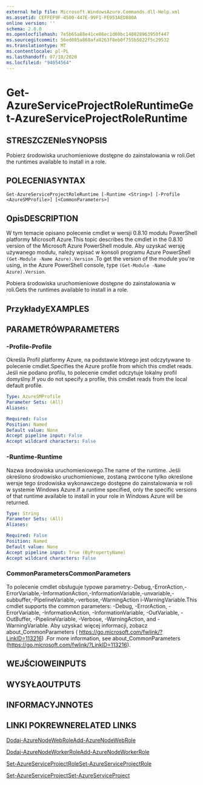 ```yaml
---
external help file: Microsoft.WindowsAzure.Commands.dll-Help.xml
ms.assetid: CEFFEF9F-4500-447E-99F1-FE053AED880A
online version: ''
schema: 2.0.0
ms.openlocfilehash: 7e5b65a88e41ce08ec1d60bc140828963950f447
ms.sourcegitcommit: 56ed085a868afa8263f8eb0f755b5822f5c29532
ms.translationtype: MT
ms.contentlocale: pl-PL
ms.lasthandoff: 07/18/2020
ms.locfileid: "94054564"
---
```

# <span data-ttu-id="959d8-101">Get-AzureServiceProjectRoleRuntime</span><span class="sxs-lookup"><span data-stu-id="959d8-101">Get-AzureServiceProjectRoleRuntime</span></span>

## <span data-ttu-id="959d8-102">STRESZCZENIe</span><span class="sxs-lookup"><span data-stu-id="959d8-102">SYNOPSIS</span></span>
<span data-ttu-id="959d8-103">Pobierz środowiska uruchomieniowe dostępne do zainstalowania w roli.</span><span class="sxs-lookup"><span data-stu-id="959d8-103">Get the runtimes available to install in a role.</span></span>

## <span data-ttu-id="959d8-104">POLECENIA</span><span class="sxs-lookup"><span data-stu-id="959d8-104">SYNTAX</span></span>

```
Get-AzureServiceProjectRoleRuntime [-Runtime <String>] [-Profile <AzureSMProfile>] [<CommonParameters>]
```

## <span data-ttu-id="959d8-105">Opis</span><span class="sxs-lookup"><span data-stu-id="959d8-105">DESCRIPTION</span></span>
<span data-ttu-id="959d8-106">W tym temacie opisano polecenie cmdlet w wersji 0.8.10 modułu PowerShell platformy Microsoft Azure.</span><span class="sxs-lookup"><span data-stu-id="959d8-106">This topic describes the cmdlet in the 0.8.10 version of the Microsoft Azure PowerShell module.</span></span>
<span data-ttu-id="959d8-107">Aby uzyskać wersję używanego modułu, należy wpisać w konsoli programu Azure PowerShell `(Get-Module -Name Azure).Version` .</span><span class="sxs-lookup"><span data-stu-id="959d8-107">To get the version of the module you're using, in the Azure PowerShell console, type `(Get-Module -Name Azure).Version`.</span></span>

<span data-ttu-id="959d8-108">Pobiera środowiska uruchomieniowe dostępne do zainstalowania w roli.</span><span class="sxs-lookup"><span data-stu-id="959d8-108">Gets the runtimes available to install in a role.</span></span>

## <span data-ttu-id="959d8-109">Przykłady</span><span class="sxs-lookup"><span data-stu-id="959d8-109">EXAMPLES</span></span>

## <span data-ttu-id="959d8-110">PARAMETRÓW</span><span class="sxs-lookup"><span data-stu-id="959d8-110">PARAMETERS</span></span>

### <span data-ttu-id="959d8-111">-Profile</span><span class="sxs-lookup"><span data-stu-id="959d8-111">-Profile</span></span>
<span data-ttu-id="959d8-112">Określa Profil platformy Azure, na podstawie którego jest odczytywane to polecenie cmdlet.</span><span class="sxs-lookup"><span data-stu-id="959d8-112">Specifies the Azure profile from which this cmdlet reads.</span></span>
<span data-ttu-id="959d8-113">Jeśli nie podano profilu, to polecenie cmdlet odczytuje lokalny profil domyślny.</span><span class="sxs-lookup"><span data-stu-id="959d8-113">If you do not specify a profile, this cmdlet reads from the local default profile.</span></span>

```yaml
Type: AzureSMProfile
Parameter Sets: (All)
Aliases: 

Required: False
Position: Named
Default value: None
Accept pipeline input: False
Accept wildcard characters: False
```

### <span data-ttu-id="959d8-114">-Runtime</span><span class="sxs-lookup"><span data-stu-id="959d8-114">-Runtime</span></span>
<span data-ttu-id="959d8-115">Nazwa środowiska uruchomieniowego.</span><span class="sxs-lookup"><span data-stu-id="959d8-115">The name of the runtime.</span></span>
<span data-ttu-id="959d8-116">Jeśli określono środowisko uruchomieniowe, zostaną zwrócone tylko określone wersje tego środowiska wykonawczego dostępne do zainstalowania w roli w systemie Windows Azure.</span><span class="sxs-lookup"><span data-stu-id="959d8-116">If a runtime specified, only the specific versions of that runtime available to install in your role in Windows Azure will be returned.</span></span>

```yaml
Type: String
Parameter Sets: (All)
Aliases: 

Required: False
Position: Named
Default value: None
Accept pipeline input: True (ByPropertyName)
Accept wildcard characters: False
```

### <span data-ttu-id="959d8-117">CommonParameters</span><span class="sxs-lookup"><span data-stu-id="959d8-117">CommonParameters</span></span>
<span data-ttu-id="959d8-118">To polecenie cmdlet obsługuje typowe parametry:-Debug,-ErrorAction,-ErrorVariable,-InformationAction,-InformationVariable,-unvariable,-subbuffer,-PipelineVariable,-verbose,-WarningAction i-WarningVariable.</span><span class="sxs-lookup"><span data-stu-id="959d8-118">This cmdlet supports the common parameters: -Debug, -ErrorAction, -ErrorVariable, -InformationAction, -InformationVariable, -OutVariable, -OutBuffer, -PipelineVariable, -Verbose, -WarningAction, and -WarningVariable.</span></span> <span data-ttu-id="959d8-119">Aby uzyskać więcej informacji, zobacz about_CommonParameters ( https://go.microsoft.com/fwlink/?LinkID=113216) .</span><span class="sxs-lookup"><span data-stu-id="959d8-119">For more information, see about_CommonParameters (https://go.microsoft.com/fwlink/?LinkID=113216).</span></span>

## <span data-ttu-id="959d8-120">WEJŚCIOWE</span><span class="sxs-lookup"><span data-stu-id="959d8-120">INPUTS</span></span>

## <span data-ttu-id="959d8-121">WYSYŁA</span><span class="sxs-lookup"><span data-stu-id="959d8-121">OUTPUTS</span></span>

## <span data-ttu-id="959d8-122">INFORMACYJN</span><span class="sxs-lookup"><span data-stu-id="959d8-122">NOTES</span></span>

## <span data-ttu-id="959d8-123">LINKI POKREWNE</span><span class="sxs-lookup"><span data-stu-id="959d8-123">RELATED LINKS</span></span>

[<span data-ttu-id="959d8-124">Dodaj-AzureNodeWebRole</span><span class="sxs-lookup"><span data-stu-id="959d8-124">Add-AzureNodeWebRole</span></span>](./Add-AzureNodeWebRole.md)

[<span data-ttu-id="959d8-125">Dodaj-AzureNodeWorkerRole</span><span class="sxs-lookup"><span data-stu-id="959d8-125">Add-AzureNodeWorkerRole</span></span>](./Add-AzureNodeWorkerRole.md)

[<span data-ttu-id="959d8-126">Set-AzureServiceProjectRole</span><span class="sxs-lookup"><span data-stu-id="959d8-126">Set-AzureServiceProjectRole</span></span>](./Set-AzureServiceProjectRole.md)

[<span data-ttu-id="959d8-127">Set-AzureServiceProject</span><span class="sxs-lookup"><span data-stu-id="959d8-127">Set-AzureServiceProject</span></span>](./Set-AzureServiceProject.md)


